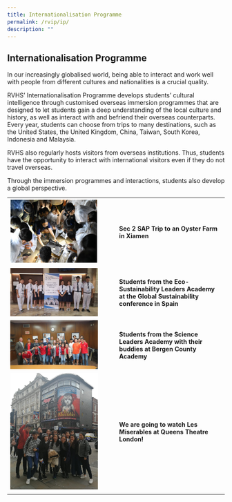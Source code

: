 ```yaml
---
title: Internationalisation Programme
permalink: /rvip/ip/
description: ""
---
```

## Internationalisation Programme

In our increasingly globalised world, being able to interact and work well with people from different cultures and nationalities is a crucial quality.

RVHS’ Internationalisation Programme develops students’ cultural intelligence through customised overseas immersion programmes that are designed to let students gain a deep understanding of the local culture and history, as well as interact with and befriend their overseas counterparts. Every year, students can choose from trips to many destinations, such as the United States, the United Kingdom, China, Taiwan, South Korea, Indonesia and Malaysia.

RVHS also regularly hosts visitors from overseas institutions. Thus, students have the opportunity to interact with international visitors even if they do not travel overseas.

Through the immersion programmes and interactions, students also develop a global perspective.

|   |   |
|---|---|
| <img src="/images/ipimg1.jpg" style="width:85%">  | **Sec 2 SAP Trip to an Oyster Farm in Xiamen**  |
| <img src="/images/ipimg2.jpg" style="width:85%">  | **Students from the Eco-Sustainability Leaders Academy at the Global Sustainability conference in Spain**  |
| <img src="/images/ipimg3.jpeg" style="width:85%">  | **Students from the Science Leaders Academy with their buddies at Bergen County Academy**  |
| <img src="/images/ipimg4.jpg" style="width:85%">  | **We are going to watch Les Miserables at Queens Theatre London!**  |
|   |   |
